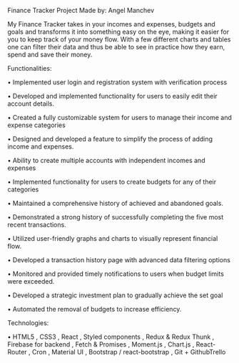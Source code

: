 Finance Tracker Project Made by: Angel Manchev

My Finance Tracker takes in your incomes and expenses, budgets and goals and transforms it into something easy on the eye, making it easier for you to keep track of your money flow. With a few different charts and tables one can filter their data and thus be able to see in practice how they earn, spend and save their money.

Functionalities:

•	Implemented user login and registration system with verification process

•	Developed and implemented functionality for users to easily edit their account details.

•	Created a fully customizable system for users to manage their income and expense categories

•	Designed and developed a feature to simplify the process of adding income and expenses.

•	Ability to create multiple accounts with independent incomes and expenses

•	Implemented functionality for users to create budgets for any of their categories

•	Maintained a comprehensive history of achieved and abandoned goals.

•	Demonstrated a strong history of successfully completing the five most recent transactions.

•	Utilized user-friendly graphs and charts to visually represent financial flow.

•	Developed a transaction history page with advanced data filtering options

•	Monitored and provided timely notifications to users when budget limits were exceeded.

•	Developed a strategic investment plan to gradually achieve the set goal

•	Automated the removal of budgets to increase efficiency.

Technologies:

•	HTML5 , CSS3 , React , Styled components , Redux & Redux Thunk , Firebase for backend , Fetch & Promises , Moment.js , Chart.js , React-Router , Cron , Material UI , Bootstrap / react-bootstrap , Git + GithubTrello
